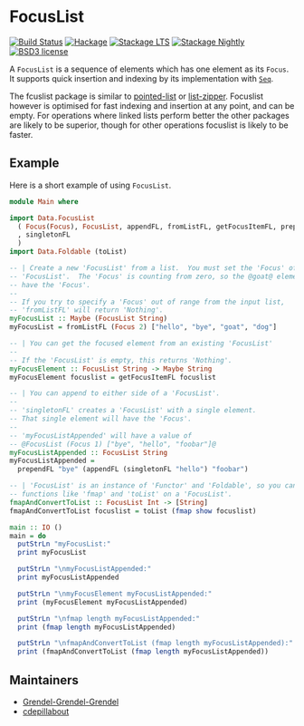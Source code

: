 FocusList
=========

[![Build Status](https://secure.travis-ci.org/cdepillabout/focuslist.svg)](http://travis-ci.org/cdepillabout/focuslist)
[![Hackage](https://img.shields.io/hackage/v/focuslist.svg)](https://hackage.haskell.org/package/focuslist)
[![Stackage LTS](http://stackage.org/package/focuslist/badge/lts)](http://stackage.org/lts/package/focuslist)
[![Stackage Nightly](http://stackage.org/package/focuslist/badge/nightly)](http://stackage.org/nightly/package/focuslist)
[![BSD3 license](https://img.shields.io/badge/license-BSD3-blue.svg)](./LICENSE)

A `FocusList` is a sequence of elements which has one element as its `Focus`. It
supports quick insertion and indexing by its implementation with
[`Seq`](http://hackage.haskell.org/package/containers-0.6.0.1/docs/Data-Sequence.html#t:Seq).

The fcuslist package is similar to [pointed-list](http://hackage.haskell.org/package/pointedlist-0.6.1) or [list-zipper](http://hackage.haskell.org/package/ListZipper). Focuslist however is optimised for fast indexing and insertion at any point, and can be empty. For operations where linked lists perform better the other packages are likely to be superior, though for other operations focuslist is likely to be faster.

## Example

Here is a short example of using `FocusList`.

```haskell
module Main where

import Data.FocusList
  ( Focus(Focus), FocusList, appendFL, fromListFL, getFocusItemFL, prependFL
  , singletonFL
  )
import Data.Foldable (toList)

-- | Create a new 'FocusList' from a list.  You must set the 'Focus' of the new
-- 'FocusList'.  The 'Focus' is counting from zero, so the @goat@ element should
-- have the 'Focus'.
--
-- If you try to specify a 'Focus' out of range from the input list,
-- 'fromListFL' will return 'Nothing'.
myFocusList :: Maybe (FocusList String)
myFocusList = fromListFL (Focus 2) ["hello", "bye", "goat", "dog"]

-- | You can get the focused element from an existing 'FocusList'
--
-- If the 'FocusList' is empty, this returns 'Nothing'.
myFocusElement :: FocusList String -> Maybe String
myFocusElement focuslist = getFocusItemFL focuslist

-- | You can append to either side of a 'FocusList'.
--
-- 'singletonFL' creates a 'FocusList' with a single element.
-- That single element will have the 'Focus'.
--
-- 'myFocusListAppended' will have a value of
-- @FocusList (Focus 1) ["bye", "hello", "foobar"]@
myFocusListAppended :: FocusList String
myFocusListAppended =
  prependFL "bye" (appendFL (singletonFL "hello") "foobar")

-- | 'FocusList' is an instance of 'Functor' and 'Foldable', so you can use
-- functions like 'fmap' and 'toList' on a 'FocusList'.
fmapAndConvertToList :: FocusList Int -> [String]
fmapAndConvertToList focuslist = toList (fmap show focuslist)

main :: IO ()
main = do
  putStrLn "myFocusList:"
  print myFocusList

  putStrLn "\nmyFocusListAppended:"
  print myFocusListAppended

  putStrLn "\nmyFocusElement myFocusListAppended:"
  print (myFocusElement myFocusListAppended)

  putStrLn "\nfmap length myFocusListAppended:"
  print (fmap length myFocusListAppended)

  putStrLn "\nfmapAndConvertToList (fmap length myFocusListAppended):"
  print (fmapAndConvertToList (fmap length myFocusListAppended))
```

## Maintainers

- [Grendel-Grendel-Grendel](https://github.com/Grendel-Grendel-Grendel)
- [cdepillabout](https://github.com/cdepillabout)
